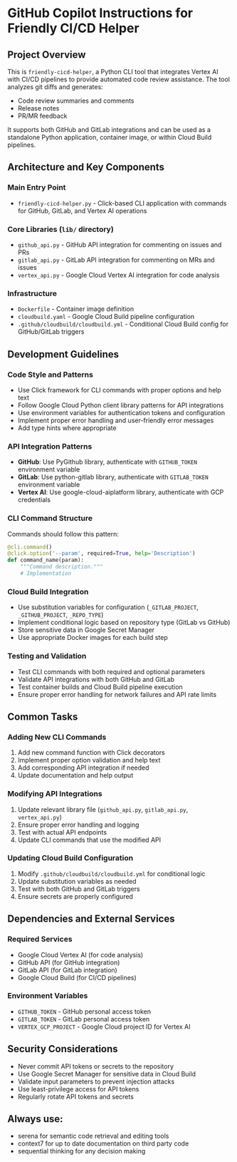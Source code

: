 # GitHub Copilot Instructions for Friendly CI/CD Helper

## Project Overview

This is `friendly-cicd-helper`, a Python CLI tool that integrates Vertex AI with CI/CD pipelines to provide automated code review assistance. The tool analyzes git diffs and generates:

- Code review summaries and comments
- Release notes
- PR/MR feedback

It supports both GitHub and GitLab integrations and can be used as a standalone Python application, container image, or within Cloud Build pipelines.

## Architecture and Key Components

### Main Entry Point
- `friendly-cicd-helper.py` - Click-based CLI application with commands for GitHub, GitLab, and Vertex AI operations

### Core Libraries (`lib/` directory)
- `github_api.py` - GitHub API integration for commenting on issues and PRs
- `gitlab_api.py` - GitLab API integration for commenting on MRs and issues  
- `vertex_api.py` - Google Cloud Vertex AI integration for code analysis

### Infrastructure
- `Dockerfile` - Container image definition
- `cloudbuild.yaml` - Google Cloud Build pipeline configuration
- `.github/cloudbuild/cloudbuild.yml` - Conditional Cloud Build config for GitHub/GitLab triggers

## Development Guidelines

### Code Style and Patterns
- Use Click framework for CLI commands with proper options and help text
- Follow Google Cloud Python client library patterns for API integrations
- Use environment variables for authentication tokens and configuration
- Implement proper error handling and user-friendly error messages
- Add type hints where appropriate

### API Integration Patterns
- **GitHub**: Use PyGithub library, authenticate with `GITHUB_TOKEN` environment variable
- **GitLab**: Use python-gitlab library, authenticate with `GITLAB_TOKEN` environment variable  
- **Vertex AI**: Use google-cloud-aiplatform library, authenticate with GCP credentials

### CLI Command Structure
Commands should follow this pattern:
```python
@cli.command()
@click.option('--param', required=True, help='Description')
def command_name(param):
    """Command description."""
    # Implementation
```

### Cloud Build Integration
- Use substitution variables for configuration (`_GITLAB_PROJECT`, `_GITHUB_PROJECT`, `_REPO_TYPE`)
- Implement conditional logic based on repository type (GitLab vs GitHub)
- Store sensitive data in Google Secret Manager
- Use appropriate Docker images for each build step

### Testing and Validation
- Test CLI commands with both required and optional parameters
- Validate API integrations with both GitHub and GitLab
- Test container builds and Cloud Build pipeline execution
- Ensure proper error handling for network failures and API rate limits

## Common Tasks

### Adding New CLI Commands
1. Add new command function with Click decorators
2. Implement proper option validation and help text
3. Add corresponding API integration if needed
4. Update documentation and help output

### Modifying API Integrations
1. Update relevant library file (`github_api.py`, `gitlab_api.py`, `vertex_api.py`)
2. Ensure proper error handling and logging
3. Test with actual API endpoints
4. Update CLI commands that use the modified API

### Updating Cloud Build Configuration
1. Modify `.github/cloudbuild/cloudbuild.yml` for conditional logic
2. Update substitution variables as needed
3. Test with both GitHub and GitLab triggers
4. Ensure secrets are properly configured

## Dependencies and External Services

### Required Services
- Google Cloud Vertex AI (for code analysis)
- GitHub API (for GitHub integration)
- GitLab API (for GitLab integration)
- Google Cloud Build (for CI/CD pipelines)

### Environment Variables
- `GITHUB_TOKEN` - GitHub personal access token
- `GITLAB_TOKEN` - GitLab personal access token  
- `VERTEX_GCP_PROJECT` - Google Cloud project ID for Vertex AI

## Security Considerations

- Never commit API tokens or secrets to the repository
- Use Google Secret Manager for sensitive data in Cloud Build
- Validate input parameters to prevent injection attacks
- Use least-privilege access for API tokens
- Regularly rotate API tokens and secrets

## Always use:
- serena for semantic code retrieval and editing tools
- context7 for up to date documentation on third party code
- sequential thinking for any decision making